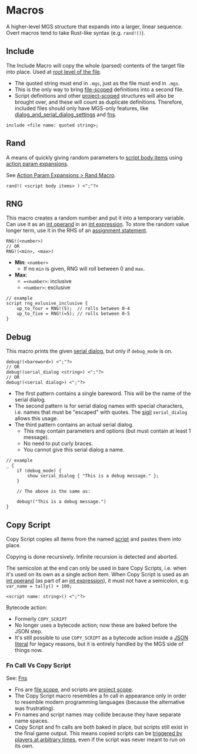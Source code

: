 # Macros

A higher-level MGS structure that expands into a larger, linear sequence. Overt macros tend to take Rust-like syntax (e.g. `rand!()`).

## Include

The Include Macro will copy the whole (parsed) contents of the target file into place. Used at [root level of the file](syntax_scopes#syntax-contexts).

- The quoted string must end in `.mgs`, just as the file must end in `.mgs`.
- This is the only way to bring [file-scoped](syntax_scopes#file-scope) definitions into a second file.
- Script definitions and other [project-scoped](syntax_scopes#project-scope) structures will also be brought over, and these will count as duplicate definitions. Therefore, included files should only have MGS-only features, like [dialog_and_serial_dialog_settings](dialog_and_serial_dialog_settings) and [fns](fns).

```
include <file name: quoted string>;
```

## Rand

A means of quickly giving random parameters to [script body items](scripts#script-body-items) using [action param expansions](action_param_expansions).

See [Action Param Expansions > Rand Macro](action_param_expansions#rand-macro).

```
rand!( <script body items> ) <";"?>
```

## RNG

This macro creates a random number and put it into a temporary variable. Can use it as an [int operand](expressions_and_operators#int-operands) in an [int expression](expressions_and_operators#int-expressions). To store the random value longer term, use it in the RHS of an [assignment statement](actions#assign-int-value).

```
RNG!(<number>)
// OR
RNG!(<min>, <max>)
```

- **Min**: `<number>`
	- If no `min` is given, RNG will roll between 0 and `max`.
- **Max**:
	- `=<number>`: inclusive
	- `<number>`: exclusive

```mgs
// example
script rng_exlusive_inclusive {
	up_to_four = RNG!(5);  // rolls between 0-4
	up_to_five = RNG!(=5); // rolls between 0-5
}
```

## Debug

This macro prints the given [serial dialog](serial_dialogs), but only if `debug_mode` is on.

```
debug!(<bareword>) <";"?>
// OR
debug!(serial_dialog <string>) <";"?>
// OR
debug!(<serial dialog>) <";"?>
```

- The first pattern contains a single bareword. This will be the name of the serial dialog.
- The second pattern is for serial dialog names with special characters, i.e. names that must be "escaped" with quotes. The [sigil](identifiers#sigils) `serial_dialog` allows this usage.
- The third pattern contains an actual serial dialog.
	- This may contain parameters and options (but must contain at least 1 message).
	- No need to put curly braces.
	- You cannot give this serial dialog a name.

```mgs{3,4,5,9}
// example
_ {
	if (debug_mode) {
		show serial_dialog { "This is a debug message." };
	}
	
	// The above is the same as:
	
	debug!("This is a debug message.")
}
```

## Copy Script

Copy Script copies all items from the named [script](scripts) and pastes them into place.

Copying is done recursively. Infinite recursion is detected and aborted.

The semicolon at the end can only be used in bare Copy Scripts, i.e. when it's used on its own as a single action item. When Copy Script is used as an [int operand](expressions_and_operators#int-operands) (as part of an [int expression](expressions_and_operators#int-expressions)), it must not have a semicolon, e.g. `var_name = tally() + 100;`

```
<script name: string>() <";"?>
```

Bytecode action:

- Formerly `COPY_SCRIPT`
- No longer uses a bytecode action; now these are baked before the JSON step.
- It's still possible to use `COPY_SCRIPT` as a bytecode action inside a [JSON literal](json_literals) for legacy reasons, but it is entirely handled by the MGS side of things now.

### Fn Call Vs Copy Script

See: [Fns](fns#fns)

- Fns are [file scope](syntax_scopes#file-scope), and scripts are [project scope](syntax_scopes#project-scope).
- The Copy Script macro resembles a fn call in appearance only in order to resemble modern programming languages (because the alternative was frustrating).
- Fn names and script names may collide because they have separate name spaces.
- Copy Script and fn calls are both baked in place, but scripts still exist in the final game output. This means copied scripts can be [triggered by players at arbitrary times](hex_editor), even if the script was never meant to run on its own.
